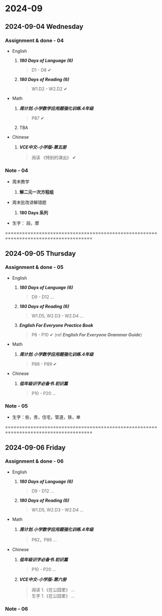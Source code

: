 # 2024-09

## 2024-09-04 Wednesday

### Assignment & done - 04

- English
  1. _**180 Days of Language (6)**_
     > D1 - D8 ✔

  2. _**180 Days of Reading (6)**_
     > W1.D2 - W2.D2 ✔

- Math
  1. _**周计划.小学数学应用题强化训练.4年级**_
     > P87 ✔

  2. TBA

- Chinese
  1. _**VCE中文-小学版-第五册**_
     > 阅读 《特别的演出》 ✔

### Note - 04

- 周末教学
  1. **解二元一次方程组**

- 周末批改讲解错题
  1. **180 Days 系列**

- 生字： 段，摩

=====================================================================================

## 2024-09-05 Thursday

### Assignment & done - 05

- English
  1. _**180 Days of Language (6)**_
     > D9 - D12 ...

  2. _**180 Days of Reading (6)**_
     > W1.D5, W2.D3 - W2.D4 ...

  3. _**English For Everyone Practice Book**_
     > P8 - P10 ✔ (ref _**English For Everyone Grammar Guide**_)

- Math
  1. _**周计划.小学数学应用题强化训练.4年级**_
     > P88 - P89 ✔

- Chinese
  1. _**低年级识字必备书.初识篇**_
     > P10 - P20 ...

### Note - 05

- 生字：些，贵，住宅，管道，铁，单

=====================================================================================

## 2024-09-06 Friday

### Assignment & done - 06

- English
  1. _**180 Days of Language (6)**_
     > D9 - D12 ...

  2. _**180 Days of Reading (6)**_
     > W1.D5, W2.D3 - W2.D4 ...

- Math
  1. _**周计划.小学数学应用题强化训练.4年级**_
     > P82，P86 ...

- Chinese
  1. _**低年级识字必备书.初识篇**_
     > P10 - P20 ...

  2. _**VCE中文-小学版-第六册**_
     > 阅读 1.《在公园里》 ...\
     > 生字 1.《在公园里》 ...

### Note - 06
